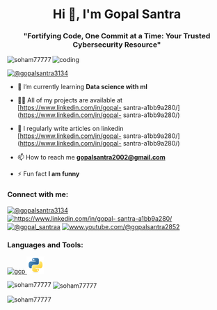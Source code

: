 <h1 align="center">Hi 👋, I'm Gopal Santra</h1>
<h3 align="center">"Fortifying Code, One Commit at a Time: Your Trusted Cybersecurity Resource"</h3>
<img align="right"alt="coding"width="400"src="https://www.youtube.com/redirect?event=video_description&redir_token=QUFFLUhqbHREeGdZakpfQWYzeUtTZzQtS0FSaWlWZVpOQXxBQ3Jtc0tteE1MLUNXV2JYa0I4SXVRUGZqQVUtbkp5NUhwMWswbEZBZmFvcm9weGdMTFY4SlI1TWRRNEljTEpQbFd3b1dVQWI0RWt0YXF5N0ZhRHh1WElyeE1YLWRfQU80R2h0dnJKdDFOaTdsanpkRjBTaHM5dw&q=https%3A%2F%2Fuser-images.githubusercontent.com%2F55389276%2F140866485-8fb1c876-9a8f-4d6a-98dc-08c4981eaf70.gif&v=HD4cnRuSGN0>
<p align="left"> <img src="https://komarev.com/ghpvc/?username=soham77777&label=Profile%20views&color=0e75b6&style=flat" alt="soham77777" /> </p>

<p align="left"> <a href="https://twitter.com/@gopalsantra3134" target="blank"><img src="https://img.shields.io/twitter/follow/@gopalsantra3134?logo=twitter&style=for-the-badge" alt="@gopalsantra3134" /></a> </p>

- 🌱 I’m currently learning **Data science with ml**

- 👨‍💻 All of my projects are available at [https://www.linkedin.com/in/gopal- santra-a1bb9a280/](https://www.linkedin.com/in/gopal- santra-a1bb9a280/)

- 📝 I regularly write articles on linkedin [https://www.linkedin.com/in/gopal- santra-a1bb9a280/](https://www.linkedin.com/in/gopal- santra-a1bb9a280/)

- 📫 How to reach me **gopalsantra2002@gmail.com**

- ⚡ Fun fact **I am funny**

<h3 align="left">Connect with me:</h3>
<p align="left">
<a href="https://twitter.com/@gopalsantra3134" target="blank"><img align="center" src="https://raw.githubusercontent.com/rahuldkjain/github-profile-readme-generator/master/src/images/icons/Social/twitter.svg" alt="@gopalsantra3134" height="30" width="40" /></a>
<a href="https://linkedin.com/in/https://www.linkedin.com/in/gopal- santra-a1bb9a280/" target="blank"><img align="center" src="https://raw.githubusercontent.com/rahuldkjain/github-profile-readme-generator/master/src/images/icons/Social/linked-in-alt.svg" alt="https://www.linkedin.com/in/gopal- santra-a1bb9a280/" height="30" width="40" /></a>
<a href="https://instagram.com/@gopal_santraa" target="blank"><img align="center" src="https://raw.githubusercontent.com/rahuldkjain/github-profile-readme-generator/master/src/images/icons/Social/instagram.svg" alt="@gopal_santraa" height="30" width="40" /></a>
<a href="https://www.youtube.com/c/www.youtube.com/@gopalsantra2852" target="blank"><img align="center" src="https://raw.githubusercontent.com/rahuldkjain/github-profile-readme-generator/master/src/images/icons/Social/youtube.svg" alt="www.youtube.com/@gopalsantra2852" height="30" width="40" /></a>
</p>

<h3 align="left">Languages and Tools:</h3>
<p align="left"> <a href="https://cloud.google.com" target="_blank" rel="noreferrer"> <img src="https://www.vectorlogo.zone/logos/google_cloud/google_cloud-icon.svg" alt="gcp" width="40" height="40"/> </a> <a href="https://www.python.org" target="_blank" rel="noreferrer"> <img src="https://raw.githubusercontent.com/devicons/devicon/master/icons/python/python-original.svg" alt="python" width="40" height="40"/> </a> </p>

<p><img align="left" src="https://github-readme-stats.vercel.app/api/top-langs?username=soham77777&show_icons=true&locale=en&layout=compact" alt="soham77777" /></p>

<p>&nbsp;<img align="center" src="https://github-readme-stats.vercel.app/api?username=soham77777&show_icons=true&locale=en" alt="soham77777" /></p>

<p><img align="center" src="https://github-readme-streak-stats.herokuapp.com/?user=soham77777&" alt="soham77777" /></p>
